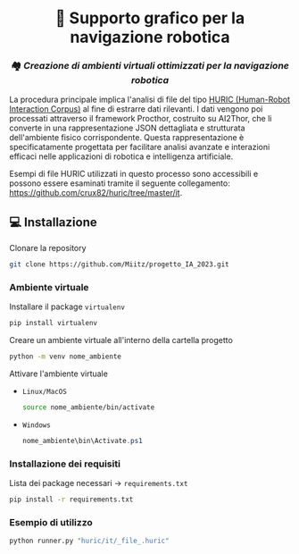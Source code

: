 <h1 align="center">
  🤖 Supporto grafico per la navigazione robotica
</h1>
<h3 align="center">🏘️ <em>Creazione di ambienti virtuali ottimizzati per la navigazione robotica</em></h3>

La procedura principale implica l'analisi di file del tipo <a href="https://github.com/crux82/huric">HURIC (Human-Robot Interaction Corpus)</a> al fine di estrarre dati rilevanti.
I dati vengono poi processati attraverso il framework Procthor, costruito su AI2Thor, che li converte in una rappresentazione JSON dettagliata e strutturata dell'ambiente fisico corrispondente.
Questa rappresentazione è specificatamente progettata per facilitare analisi avanzate e interazioni efficaci nelle applicazioni di robotica e intelligenza artificiale.

Esempi di file HURIC utilizzati in questo processo sono accessibili e possono essere esaminati tramite il seguente collegamento: https://github.com/crux82/huric/tree/master/it.


## 💻 Installazione
Clonare la repository
```bash
git clone https://github.com/Miitz/progetto_IA_2023.git
```
### Ambiente virtuale
Installare il package `virtualenv`
```bash
pip install virtualenv
```
Creare un ambiente virtuale all'interno della cartella progetto
```bash
python -m venv nome_ambiente
```
Attivare l'ambiente virtuale
* `Linux/MacOS`
  
  ```bash
  source nome_ambiente/bin/activate
  ```
* `Windows`
  
  ```powershell
  nome_ambiente\bin\Activate.ps1
  ```
### Installazione dei requisiti
Lista dei package necessari -> `requirements.txt`
```bash
pip install -r requirements.txt
```

### Esempio di utilizzo
```bash
python runner.py "huric/it/_file_.huric"
```
